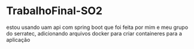 # TrabalhoFinal-SO2
estou usando uam api com spring boot que foi feita por mim e meu grupo do serratec, adicionando arquivos docker para criar containeres para a aplicação
